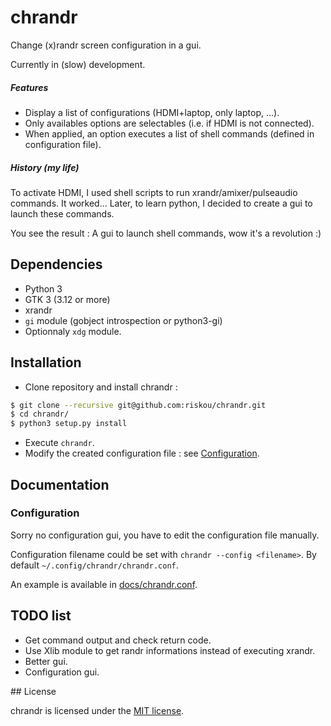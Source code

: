 # chrandr

Change (x)randr screen configuration in a gui.

Currently in (slow) development.

##### Features

- Display a list of configurations (HDMI+laptop, only laptop, ...).
- Only availables options are selectables (i.e. if HDMI is not connected).
- When applied, an option executes a list of shell commands (defined in configuration file).

##### History (my life)

To activate HDMI, I used shell scripts to run xrandr/amixer/pulseaudio commands. It worked...
Later, to learn python, I decided to create a gui to launch these commands.

You see the result : A gui to launch shell commands, wow it's a revolution :)

## Dependencies

- Python 3
- GTK 3 (3.12 or more)
- xrandr
- `gi` module (gobject introspection or python3-gi)
- Optionnaly `xdg` module.

## Installation

- Clone repository and install chrandr :
```sh
$ git clone --recursive git@github.com:riskou/chrandr.git
$ cd chrandr/
$ python3 setup.py install
```
- Execute `chrandr`.
- Modify the created configuration file : see [Configuration](#configuration).

## Documentation

### Configuration

Sorry no configuration gui, you have to edit the configuration file manually.

Configuration filename could be set with `chrandr --config <filename>`.
By default `~/.config/chrandr/chrandr.conf`.

An example is available in [docs/chrandr.conf](docs/chrandr.conf).

## TODO list

- Get command output and check return code.
- Use Xlib module to get randr informations instead of executing xrandr.
- Better gui.
- Configuration gui.

## License

chrandr is licensed under the [MIT license](LICENSE).
